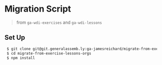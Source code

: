# Migration Script

> from `ga-wdi-exercises` and `ga-wdi-lessons`

## Set Up

```sh
 $ git clone git@git.generalassemb.ly:ga-jamesreichard/migrate-from-exercise-lessons-orgs.git
 $ cd migrate-from-exercise-lessons-orgs
 $ npm install
```
